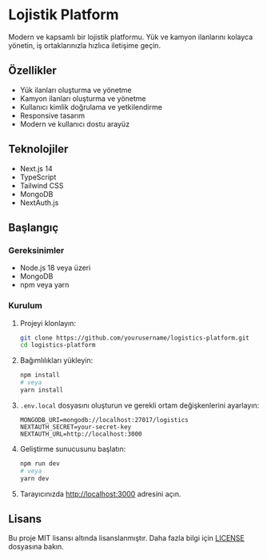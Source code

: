 # Lojistik Platform

Modern ve kapsamlı bir lojistik platformu. Yük ve kamyon ilanlarını kolayca yönetin, iş ortaklarınızla hızlıca iletişime geçin.

## Özellikler

- Yük ilanları oluşturma ve yönetme
- Kamyon ilanları oluşturma ve yönetme
- Kullanıcı kimlik doğrulama ve yetkilendirme
- Responsive tasarım
- Modern ve kullanıcı dostu arayüz

## Teknolojiler

- Next.js 14
- TypeScript
- Tailwind CSS
- MongoDB
- NextAuth.js

## Başlangıç

### Gereksinimler

- Node.js 18 veya üzeri
- MongoDB
- npm veya yarn

### Kurulum

1. Projeyi klonlayın:
   ```bash
   git clone https://github.com/yourusername/logistics-platform.git
   cd logistics-platform
   ```

2. Bağımlılıkları yükleyin:
   ```bash
   npm install
   # veya
   yarn install
   ```

3. `.env.local` dosyasını oluşturun ve gerekli ortam değişkenlerini ayarlayın:
   ```
   MONGODB_URI=mongodb://localhost:27017/logistics
   NEXTAUTH_SECRET=your-secret-key
   NEXTAUTH_URL=http://localhost:3000
   ```

4. Geliştirme sunucusunu başlatın:
   ```bash
   npm run dev
   # veya
   yarn dev
   ```

5. Tarayıcınızda [http://localhost:3000](http://localhost:3000) adresini açın.

## Lisans

Bu proje MIT lisansı altında lisanslanmıştır. Daha fazla bilgi için [LICENSE](LICENSE) dosyasına bakın. 